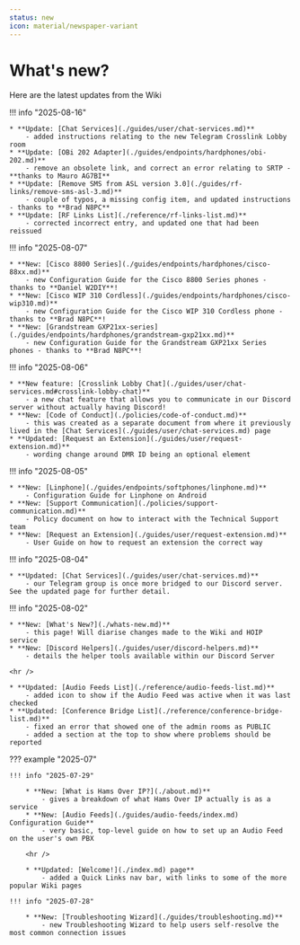```yaml
---
status: new
icon: material/newspaper-variant
---
```


# What's new?

Here are the latest updates from the Wiki

!!! info "2025-08-16"

    * **Update: [Chat Services](./guides/user/chat-services.md)**
        - added instructions relating to the new Telegram Crosslink Lobby room
    * **Update: [OBi 202 Adapter](./guides/endpoints/hardphones/obi-202.md)**
        - remove an obsolete link, and correct an error relating to SRTP - **thanks to Mauro AG7BI**
    * **Update: [Remove SMS from ASL version 3.0](./guides/rf-links/remove-sms-asl-3.md)**
        - couple of typos, a missing config item, and updated instructions - thanks to **Brad N8PC**
    * **Update: [RF Links List](./reference/rf-links-list.md)**
        - corrected incorrect entry, and updated one that had been reissued


!!! info "2025-08-07"

    * **New: [Cisco 8800 Series](./guides/endpoints/hardphones/cisco-88xx.md)**
        - new Configuration Guide for the Cisco 8800 Series phones - thanks to **Daniel W2DIY**!
    * **New: [Cisco WIP 310 Cordless](./guides/endpoints/hardphones/cisco-wip310.md)**
        - new Configuration Guide for the Cisco WIP 310 Cordless phone - thanks to **Brad N8PC**!
    * **New: [Grandstream GXP21xx-series](./guides/endpoints/hardphones/grandstream-gxp21xx.md)**
        - new Configuration Guide for the Grandstream GXP21xx Series phones - thanks to **Brad N8PC**!

!!! info "2025-08-06"

    * **New feature: [Crosslink Lobby Chat](./guides/user/chat-services.md#crosslink-lobby-chat)**
        - a new chat feature that allows you to communicate in our Discord server without actually having Discord!
    * **New: [Code of Conduct](./policies/code-of-conduct.md)**
        - this was created as a separate document from where it previously lived in the [Chat Services](./guides/user/chat-services.md) page
    * **Updated: [Request an Extension](./guides/user/request-extension.md)**
        - wording change around DMR ID being an optional element

!!! info "2025-08-05"

    * **New: [Linphone](./guides/endpoints/softphones/linphone.md)**
        - Configuration Guide for Linphone on Android
    * **New: [Support Communication](./policies/support-communication.md)**
        - Policy document on how to interact with the Technical Support team
    * **New: [Request an Extension](./guides/user/request-extension.md)**
        - User Guide on how to request an extension the correct way

!!! info "2025-08-04"

    * **Updated: [Chat Services](./guides/user/chat-services.md)** 
        - our Telegram group is once more bridged to our Discord server.  See the updated page for further detail.

!!! info "2025-08-02"

    * **New: [What's New?](./whats-new.md)** 
        - this page! Will diarise changes made to the Wiki and HOIP service
    * **New: [Discord Helpers](./guides/user/discord-helpers.md)** 
        - details the helper tools available within our Discord Server

    <hr />

    * **Updated: [Audio Feeds List](./reference/audio-feeds-list.md)** 
        - added icon to show if the Audio Feed was active when it was last checked
    * **Updated: [Conference Bridge List](./reference/conference-bridge-list.md)** 
        - fixed an error that showed one of the admin rooms as PUBLIC
        - added a section at the top to show where problems should be reported

??? example "2025-07"

    !!! info "2025-07-29"

        * **New: [What is Hams Over IP?](./about.md)**
            - gives a breakdown of what Hams Over IP actually is as a service
        * **New: [Audio Feeds](./guides/audio-feeds/index.md) Configuration Guide**
            - very basic, top-level guide on how to set up an Audio Feed on the user's own PBX
        
        <hr />

        * **Updated: [Welcome!](./index.md) page**
            - added a Quick Links nav bar, with links to some of the more popular Wiki pages

    !!! info "2025-07-28"

        * **New: [Troubleshooting Wizard](./guides/troubleshooting.md)**
            - new Troubleshooting Wizard to help users self-resolve the most common connection issues

